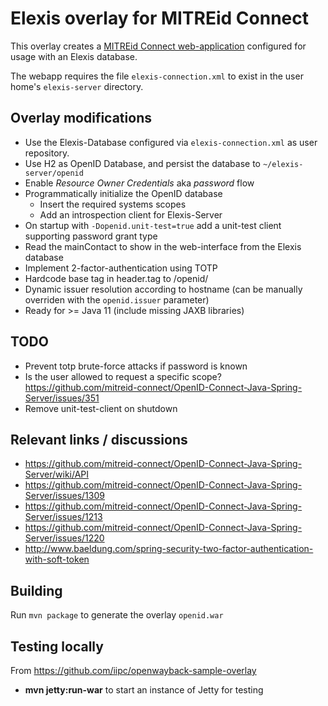 # Elexis overlay for MITREid Connect

This overlay creates a [MITREid Connect web-application](https://github.com/mitreid-connect/OpenID-Connect-Java-Spring-Server "MITREid Connect web-application")  configured for usage
with an Elexis database.

The webapp requires the file `elexis-connection.xml` to exist in the user home's `elexis-server` directory.

## Overlay modifications

* Use the Elexis-Database configured via `elexis-connection.xml` as user repository.
* Use H2 as OpenID Database, and persist the database to `~/elexis-server/openid`
* Enable *Resource Owner Credentials* aka *password* flow
* Programmatically initialize the OpenID database
  * Insert the required systems scopes
  * Add an introspection client for Elexis-Server
* On startup with `-Dopenid.unit-test=true` add a unit-test client supporting password grant type
* Read the mainContact to show in the web-interface from the Elexis database
* Implement 2-factor-authentication using TOTP
* Hardcode base tag in header.tag to /openid/
* Dynamic issuer resolution according to hostname (can be manually overriden with the `openid.issuer` parameter)
* Ready for >= Java 11 (include missing JAXB libraries)

## TODO

* Prevent totp brute-force attacks if password is known
* Is the user allowed to request a specific scope? https://github.com/mitreid-connect/OpenID-Connect-Java-Spring-Server/issues/351
* Remove unit-test-client on shutdown

## Relevant links / discussions

* https://github.com/mitreid-connect/OpenID-Connect-Java-Spring-Server/wiki/API
* https://github.com/mitreid-connect/OpenID-Connect-Java-Spring-Server/issues/1309
* https://github.com/mitreid-connect/OpenID-Connect-Java-Spring-Server/issues/1213
* https://github.com/mitreid-connect/OpenID-Connect-Java-Spring-Server/issues/1220
* http://www.baeldung.com/spring-security-two-factor-authentication-with-soft-token

## Building

Run `mvn package` to generate the overlay `openid.war`

## Testing locally

From https://github.com/iipc/openwayback-sample-overlay

* **mvn jetty:run-war** to start an instance of Jetty for testing
